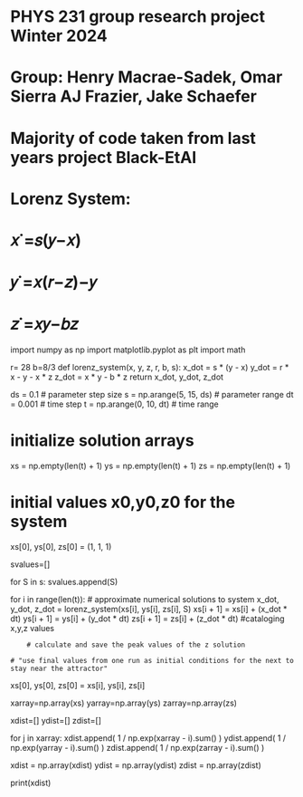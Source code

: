 # PHYS 231 group research project Winter 2024
# Group: Henry Macrae-Sadek, Omar Sierra AJ Frazier, Jake Schaefer
# Majority of code taken from last years project Black-EtAl
# Lorenz System:
# 𝑥˙=𝑠(𝑦−𝑥) 
# 𝑦˙=𝑥(𝑟−𝑧)−𝑦 
# 𝑧˙=𝑥𝑦−𝑏𝑧 

import numpy as np
import matplotlib.pyplot as plt
import math


r= 28
b=8/3
def lorenz_system(x, y, z, r, b, s):
    x_dot = s * (y - x)
    y_dot = r * x - y - x * z
    z_dot = x * y - b * z
    return x_dot, y_dot, z_dot


ds = 0.1  # parameter step size
s = np.arange(5, 15, ds)  # parameter range
dt = 0.001  # time step
t = np.arange(0, 10, dt)  # time range

# initialize solution arrays
xs = np.empty(len(t) + 1)
ys = np.empty(len(t) + 1)
zs = np.empty(len(t) + 1)


# initial values x0,y0,z0 for the system
xs[0], ys[0], zs[0] = (1, 1, 1)

svalues=[]

for S in s:
  svalues.append(S)

  for i in range(len(t)):
        # approximate numerical solutions to system
        x_dot, y_dot, z_dot = lorenz_system(xs[i], ys[i], zs[i], S)
        xs[i + 1] = xs[i] + (x_dot * dt)
        ys[i + 1] = ys[i] + (y_dot * dt)
        zs[i + 1] = zs[i] + (z_dot * dt)
        #cataloging x,y,z values
        
        # calculate and save the peak values of the z solution
        
    # "use final values from one run as initial conditions for the next to stay near the attractor"
xs[0], ys[0], zs[0] = xs[i], ys[i], zs[i]

xarray=np.array(xs)
yarray=np.array(ys)
zarray=np.array(zs)

xdist=[]
ydist=[]
zdist=[]

for j in xarray:
    xdist.append( 1 / np.exp(xarray - i).sum() )
    ydist.append( 1 / np.exp(yarray - i).sum() )
    zdist.append( 1 / np.exp(zarray - i).sum() )
    
    
xdist = np.array(xdist)
ydist = np.array(ydist)
zdist = np.array(zdist)


print(xdist)




    

